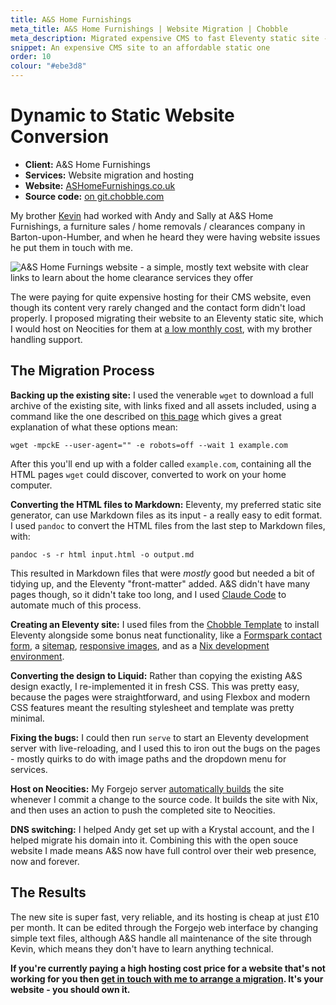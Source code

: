 ```yaml
---
title: A&S Home Furnishings
meta_title: A&S Home Furnishings | Website Migration | Chobble
meta_description: Migrated expensive CMS to fast Eleventy static site - wget backup, pandoc conversion - affordable hosting - website migration example
snippet: An expensive CMS site to an affordable static one
order: 10
colour: "#ebe3d8"
---
```


# Dynamic to Static Website Conversion

- **Client:** A&S Home Furnishings
- **Services:** Website migration and hosting
- **Website:** [ASHomeFurnishings.co.uk](https://www.ashomefurnishings.co.uk)
- **Source code:** [on git.chobble.com](https://git.chobble.com/hosted-by-chobble/as-home-furnishings)

My brother [Kevin](https://kevinburkeservices.com) had worked with Andy and Sally at A&S Home Furnishings, a furniture sales / home removals / clearances company in Barton-upon-Humber, and when he heard they were having website issues he put them in touch with me.

![A&S Home Furnings website - a simple, mostly text website with clear links to learn about the home clearance services they offer](/assets/examples/as-home-furnishings.png)

The were paying for quite expensive hosting for their CMS website, even though its content very rarely changed and the contact form didn't load properly. I proposed migrating their website to an Eleventy static site, which I would host on Neocities for them at [a low monthly cost](/prices/), with my brother handling support.

## The Migration Process

**Backing up the existing site:** I used the venerable `wget` to download a full archive of the existing site, with links fixed and all assets included, using a command like the one described on [this page](https://dheinemann.com/archiving-a-website-with-wget/) which gives a great explanation of what these options mean:

`wget -mpckE --user-agent="" -e robots=off --wait 1 example.com`

After this you'll end up with a folder called `example.com`, containing all the HTML pages `wget` could discover, converted to work on your home computer.

**Converting the HTML files to Markdown:** Eleventy, my preferred static site generator, can use Markdown files as its input - a really easy to edit format. I used `pandoc` to convert the HTML files from the last step to Markdown files, with:

`pandoc -s -r html input.html -o output.md`

This resulted in Markdown files that were _mostly_ good but needed a bit of tidying up, and the Eleventy "front-matter" added. A&S didn't have many pages though, so it didn't take too long, and I used [Claude Code](https://github.com/anthropics/claude-code) to automate much of this process.

**Creating an Eleventy site:** I used files from the [Chobble Template](/services/chobble-template/) to install Eleventy alongside some bonus neat functionality, like a [Formspark contact form](https://git.chobble.com/hosted-by-chobble/as-home-furnishings/src/branch/main/src/_includes/contact-form.html), a [sitemap](https://git.chobble.com/hosted-by-chobble/as-home-furnishings/src/branch/main/src/sitemap.njk), [responsive images](https://git.chobble.com/hosted-by-chobble/as-home-furnishings/src/branch/main/.eleventy.js), and as a [Nix development environment](https://git.chobble.com/hosted-by-chobble/as-home-furnishings/src/branch/main/flake.nix).

**Converting the design to Liquid:** Rather than copying the existing A&S design exactly, I re-implemented it in fresh CSS. This was pretty easy, because the pages were straightforward, and using Flexbox and modern CSS features meant the resulting stylesheet and template was pretty minimal.

**Fixing the bugs:** I could then run `serve` to start an Eleventy development server with live-reloading, and I used this to iron out the bugs on the pages - mostly quirks to do with image paths and the dropdown menu for services.

**Host on Neocities:** My Forgejo server [automatically builds](https://git.chobble.com/hosted-by-chobble/as-home-furnishings/src/branch/main/.forgejo/workflows/neocities.yaml) the site whenever I commit a change to the source code. It builds the site with Nix, and then uses an action to push the completed site to Neocities.

**DNS switching:** I helped Andy get set up with a Krystal account, and the I helped migrate his domain into it. Combining this with the open souce website I made means A&S now have full control over their web presence, now and forever.

## The Results

The new site is super fast, very reliable, and its hosting is cheap at just £10 per month. It can be edited through the Forgejo web interface by changing simple text files, although A&S handle all maintenance of the site through Kevin, which means they don't have to learn anything technical.

**If you're currently paying a high hosting cost price for a website that's not working for you then [get in touch with me to arrange a migration](/contact/). It's your website - you should own it.**
